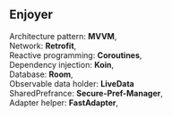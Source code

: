 ## Enjoyer
Architecture pattern: **MVVM**,<br>
Network: **Retrofit**,<br>
Reactive programming: **Coroutines**,<br>
Dependency injection: **Koin**,<br>
Database: **Room**,<br>
Observable data holder: **LiveData**<br>
SharedPrefrance: **Secure-Pref-Manager**,<br>
Adapter helper: **FastAdapter**,<br>
